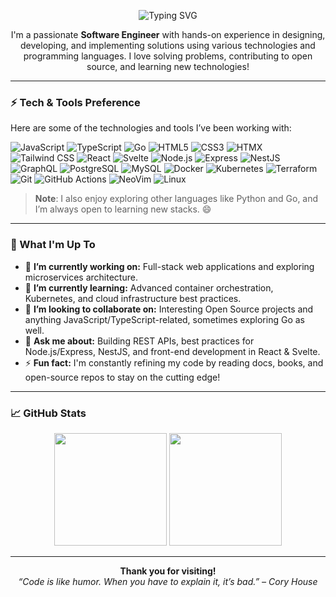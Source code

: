 <!-- Banner or Typing SVG -->
<p align="center">
  <img src="https://readme-typing-svg.herokuapp.com?size=24&color=458588&center=true&vCenter=true&width=600&lines=Hey,+I'm+Yassine+Fathi!;Software+Engineer;Open+Source+Enthusiast;Always+Learning+New+Things" alt="Typing SVG" />
</p>

<!-- Introduction -->
<p align="center">
  I'm a passionate <strong>Software Engineer</strong> with hands-on experience in designing, developing, and implementing solutions using various technologies and programming languages. I love solving problems, contributing to open source, and learning new technologies!
</p>

---

### ⚡ Tech & Tools Preference

Here are some of the technologies and tools I’ve been working with:

![JavaScript](https://img.shields.io/badge/-JavaScript-F7DF1E?style=flat-square&logo=JavaScript&logoColor=black)
![TypeScript](https://img.shields.io/badge/-TypeScript-3178C6?style=flat-square&logo=TypeScript&logoColor=white)
![Go](https://img.shields.io/badge/-Go-00ADD8?style=flat-square&logo=Go&logoColor=white)
![HTML5](https://img.shields.io/badge/-HTML5-E34F26?style=flat-square&logo=HTML5&logoColor=white)
![CSS3](https://img.shields.io/badge/-CSS3-1572B6?style=flat-square&logo=CSS3&logoColor=white)
![HTMX](https://img.shields.io/badge/-HTMX-FF5A1F?style=flat-square&logo=HTMX&logoColor=white)
![Tailwind CSS](https://img.shields.io/badge/-Tailwind%20CSS-38B2AC?style=flat-square&logo=Tailwind-CSS&logoColor=white)
![React](https://img.shields.io/badge/-React-61DAFB?style=flat-square&logo=React&logoColor=black)
![Svelte](https://img.shields.io/badge/-Svelte-FF3E00?style=flat-square&logo=Svelte&logoColor=white)
![Node.js](https://img.shields.io/badge/-Node.js-339933?style=flat-square&logo=Node.js&logoColor=white)
![Express](https://img.shields.io/badge/-Express-000000?style=flat-square&logo=Express&logoColor=white)
![NestJS](https://img.shields.io/badge/-NestJS-E0234E?style=flat-square&logo=NestJS&logoColor=white)
![GraphQL](https://img.shields.io/badge/-GraphQL-E10098?style=flat-square&logo=GraphQL&logoColor=white)
![PostgreSQL](https://img.shields.io/badge/-PostgreSQL-336791?style=flat-square&logo=PostgreSQL&logoColor=white)
![MySQL](https://img.shields.io/badge/-MySQL-4479A1?style=flat-square&logo=MySQL&logoColor=white)
![Docker](https://img.shields.io/badge/-Docker-2496ED?style=flat-square&logo=Docker&logoColor=white)
![Kubernetes](https://img.shields.io/badge/-Kubernetes-326CE5?style=flat-square&logo=Kubernetes&logoColor=white)
![Terraform](https://img.shields.io/badge/-Terraform-623CE4?style=flat-square&logo=Terraform&logoColor=white)
![Git](https://img.shields.io/badge/-Git-F05032?style=flat-square&logo=Git&logoColor=white)
![GitHub Actions](https://img.shields.io/badge/-GitHub%20Actions-2088FF?style=flat-square&logo=GitHub-Actions&logoColor=white)
![NeoVim](https://img.shields.io/badge/-NeoVim-57A143?style=flat-square&logo=NeoVim&logoColor=white)
![Linux](https://img.shields.io/badge/-Linux-FCC624?style=flat-square&logo=Linux&logoColor=black)

> **Note**: I also enjoy exploring other languages like Python and Go, and I’m always open to learning new stacks. 😄

---

### 🚀 What I'm Up To

- 🔭 **I’m currently working on:** Full-stack web applications and exploring microservices architecture.
- 🌱 **I’m currently learning:** Advanced container orchestration, Kubernetes, and cloud infrastructure best practices.
- 👯 **I’m looking to collaborate on:** Interesting Open Source projects and anything JavaScript/TypeScript-related, sometimes exploring Go as well.
- 💬 **Ask me about:** Building REST APIs, best practices for Node.js/Express, NestJS, and front-end development in React & Svelte.
- ⚡ **Fun fact:** I'm constantly refining my code by reading docs, books, and open-source repos to stay on the cutting edge!

---

### 📈 GitHub Stats

<p align="center">
  <img src="https://github-readme-stats.vercel.app/api?username=m4tt72&show_icons=true&theme=gruvbox" height="180em" />
  <img src="https://github-readme-stats.vercel.app/api/top-langs/?username=m4tt72&layout=compact&theme=gruvbox" height="180em" />
</p>

---

<p align="center">
  <strong>Thank you for visiting!</strong><br>
  <em>“Code is like humor. When you have to explain it, it’s bad.” – Cory House</em>
</p>
